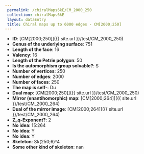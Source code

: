 ```yaml
--- 
 permalink: /chiralMaps6kE/CM_2000_250 
 collection: chiralMaps6kE
 layout: dataEntry
 title: Chiral maps up to 6000 edges - CM[2000;250]
---
```


- **ID**: [CM[2000;250]]({{ site.url }}/test/CM_2000_250)
- **Genus of the underlying surface**: 751
- **Length of the face**: 16
- **Valency**: 16
- **Length of the Petrie polygon**: 50
- **Is the automorphism group solvable?**: S
- **Number of vertices**: 250
- **Number of edges**: 2000
- **Number of faces**: 250
- **The map is self-**: Du
- **Dual map**: [CM[2000;250]]({{ site.url }}/test/CM_2000_250)
- **Mirror (enantihomorphic) map**: [CM[2000;264]]({{ site.url }}/test/CM_2000_264)
- **Dual of the mirror image**: [CM[2000;264]]({{ site.url }}/test/CM_2000_264)
- **Z_q-Exponent?**: 2
- **No idea**:  15:264
- **No idea**: Y
- **No idea**: Y
- **Skeleton**: Sk(250;6)^4
- **Some other kind of skeleton**: nan
